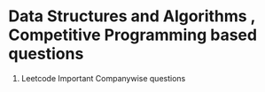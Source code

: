 # Data Structures and Algorithms , Competitive Programming based questions
1) Leetcode Important Companywise questions
